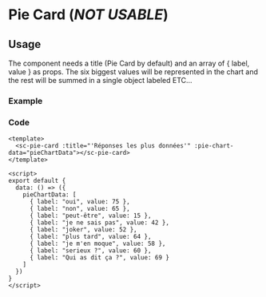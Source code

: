 # Pie Card (_NOT USABLE_)

## Usage

The component needs a title (Pie Card by default) and an array of { label, value } as props.
The six biggest values will be represented in the chart and the rest will be summed in a single object labeled ETC...

### Example
### Code
```vue
<template>
  <sc-pie-card :title="'Réponses les plus données'" :pie-chart-data="pieChartData"></sc-pie-card>
</template>

<script>
export default {
  data: () => ({
    pieChartData: [
      { label: "oui", value: 75 },
      { label: "non", value: 65 },
      { label: "peut-être", value: 15 },
      { label: "je ne sais pas", value: 42 },
      { label: "joker", value: 52 },
      { label: "plus tard", value: 64 },
      { label: "je m'en moque", value: 58 },
      { label: "serieux ?", value: 60 },
      { label: "Qui as dit ça ?", value: 69 }
    ]
  })
}
</script>
```